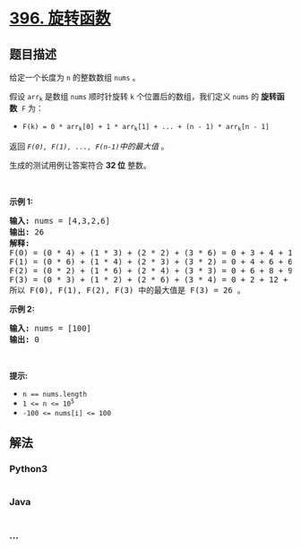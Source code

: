# [396. 旋转函数](https://leetcode-cn.com/problems/rotate-function)

## 题目描述

<!-- 这里写题目描述 -->

<p>给定一个长度为 <code>n</code> 的整数数组&nbsp;<code>nums</code>&nbsp;。</p>

<p>假设&nbsp;<code>arr<sub>k</sub></code>&nbsp;是数组&nbsp;<code>nums</code>&nbsp;顺时针旋转 <code>k</code> 个位置后的数组，我们定义&nbsp;<code>nums</code>&nbsp;的 <strong>旋转函数</strong>&nbsp;&nbsp;<code>F</code>&nbsp;为：</p>

<ul>
	<li><code>F(k) = 0 * arr<sub>k</sub>[0] + 1 * arr<sub>k</sub>[1] + ... + (n - 1) * arr<sub>k</sub>[n - 1]</code></li>
</ul>

<p>返回&nbsp;<em><code>F(0), F(1), ..., F(n-1)</code>中的最大值&nbsp;</em>。</p>

<p>生成的测试用例让答案符合&nbsp;<strong>32 位</strong> 整数。</p>

<p>&nbsp;</p>

<p><strong>示例 1:</strong></p>

<pre>
<strong>输入:</strong> nums = [4,3,2,6]
<strong>输出:</strong> 26
<strong>解释:</strong>
F(0) = (0 * 4) + (1 * 3) + (2 * 2) + (3 * 6) = 0 + 3 + 4 + 18 = 25
F(1) = (0 * 6) + (1 * 4) + (2 * 3) + (3 * 2) = 0 + 4 + 6 + 6 = 16
F(2) = (0 * 2) + (1 * 6) + (2 * 4) + (3 * 3) = 0 + 6 + 8 + 9 = 23
F(3) = (0 * 3) + (1 * 2) + (2 * 6) + (3 * 4) = 0 + 2 + 12 + 12 = 26
所以 F(0), F(1), F(2), F(3) 中的最大值是 F(3) = 26 。
</pre>

<p><strong>示例 2:</strong></p>

<pre>
<strong>输入:</strong> nums = [100]
<strong>输出:</strong> 0
</pre>

<p>&nbsp;</p>

<p><strong>提示:</strong></p>

<ul>
	<li><code>n == nums.length</code></li>
	<li><code>1 &lt;= n &lt;= 10<sup>5</sup></code></li>
	<li><code>-100 &lt;= nums[i] &lt;= 100</code></li>
</ul>


## 解法

<!-- 这里可写通用的实现逻辑 -->

<!-- tabs:start -->

### **Python3**

<!-- 这里可写当前语言的特殊实现逻辑 -->

```python

```

### **Java**

<!-- 这里可写当前语言的特殊实现逻辑 -->

```java

```

### **...**

```

```

<!-- tabs:end -->
